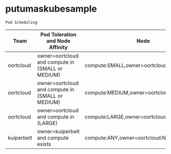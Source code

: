 # putumaskubesample
`Pod Scheduling`

|Team|Pod Toleration and Node Affinity|Node|Status|
|-----|-----|----|-----|
|oortcloud|owner=oortcloud and compute in (SMALL or MEDIUM)|compute:SMALL,owner=oortcloud:NoSchedule|OK|
|oortcloud|owner=oortcloud and compute in (SMALL or MEDIUM)|compute:MEDIUM,owner=oortcloud:NoSchedule|OK|
|oortcloud|owner=oortcloud and compute in (LARGE)|compute:LARGE,owner=oortcloud:NoSchedule|OK|
|kuiperbelt|owner=kuiperbelt and compute exists|compute:ANY,owner=oortcloud:NoSchedule|OK|